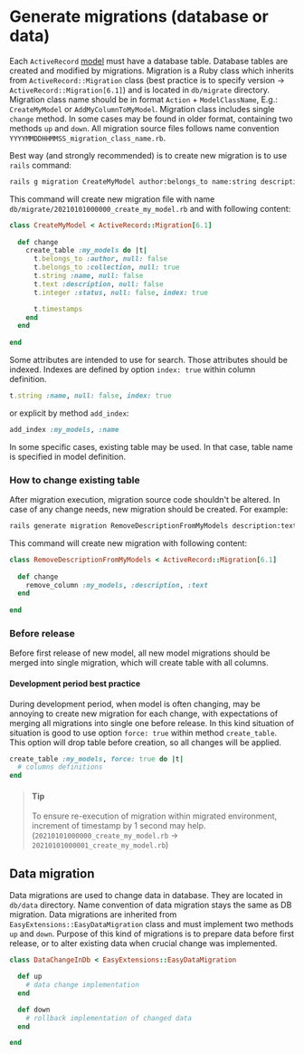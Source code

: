 # Generate migrations (database or data)
Each `ActiveRecord` [model](./models.md) must have a database table. Database tables are created and modified by migrations.
Migration is a Ruby class which inherits from `ActiveRecord::Migration` class (best practice is to specify version -> `ActiveRecord::Migration[6.1]`)
and is located in `db/migrate` directory. Migration class name should be in format `Action` + `ModelClassName`, E.g.: `CreateMyModel` or `AddMyColumnToMyModel`.
Migration class includes single `change` method. In some cases may be found in older format, containing two methods `up` and `down`.
All migration source files follows name convention `YYYYMMDDHHMMSS_migration_class_name.rb`.

Best way (and strongly recommended) is to create new migration is to use `rails` command:
```bash
rails g migration CreateMyModel author:belongs_to name:string description:text status:integer
```
This command will create new migration file with name `db/migrate/20210101000000_create_my_model.rb` and with following content:
```ruby
class CreateMyModel < ActiveRecord::Migration[6.1]
  
  def change
    create_table :my_models do |t|
      t.belongs_to :author, null: false
      t.belongs_to :collection, null: true
      t.string :name, null: false
      t.text :description, null: false
      t.integer :status, null: false, index: true

      t.timestamps
    end
  end
  
end
```
Some attributes are intended to use for search. Those attributes should be indexed. Indexes are defined by option `index: true` within column definition.
```ruby
t.string :name, null: false, index: true
```
or explicit by method `add_index`:
```ruby
add_index :my_models, :name
```

In some specific cases, existing table may be used. In that case, table name is specified in model definition.

### How to change existing table
After migration execution, migration source code shouldn't be altered. In case of any change needs, new migration should be created. For example:
```bash
rails generate migration RemoveDescriptionFromMyModels description:text
```
This command will create new migration with following content:
```ruby
class RemoveDescriptionFromMyModels < ActiveRecord::Migration[6.1]
  
  def change
    remove_column :my_models, :description, :text
  end
  
end
```
### Before release
Before first release of new model, all new model migrations should be merged into single migration, which will create table with all columns.

#### Development period best practice
During development period, when model is often changing, may be annoying to create new migration for each change, with expectations of merging all migrations into single one before release.
In this kind situation of situation is good to use option `force: true` within method `create_table`. This option will drop table before creation, so all changes will be applied.
```ruby
create_table :my_models, force: true do |t|
  # columns definitions
end
```
<!-- theme: info -->
> #### Tip
> 
> To ensure re-execution of migration within migrated environment, increment of timestamp by 1 second may help. (`20210101000000_create_my_model.rb` -> `20210101000001_create_my_model.rb`)

## Data migration
Data migrations are used to change data in database. They are located in `db/data` directory. Name convention of data migration stays the same as DB migration.
Data migrations are inherited from `EasyExtensions::EasyDataMigration` class and must implement two methods `up` and `down`.
Purpose of this kind of migrations is to prepare data before first release, or to alter existing data when crucial change was implemented.

```ruby
class DataChangeInDb < EasyExtensions::EasyDataMigration

  def up
    # data change implementation
  end

  def down
    # rollback implementation of changed data
  end

end
```
